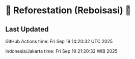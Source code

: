 
# 🌳 Reforestation (Reboisasi) 🌲

## Last Updated

GitHub Actions time: Fri Sep 19 14:20:32 UTC 2025

Indonesia/Jakarta time: Fri Sep 19 21:20:32 WIB 2025
